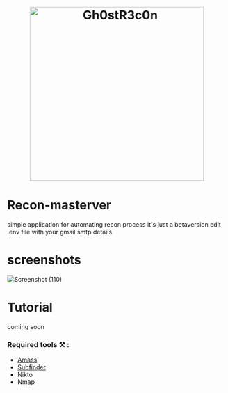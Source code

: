<h1 align="center">
  <br>
  <a href="https://ashikthehacker.tech/reconmaster.html"><img src="https://user-images.githubusercontent.com/122254825/215008076-89a16e5a-9baf-4bde-899f-a900ff3a5d02.jpg" width="400px" alt="Gh0stR3c0n"></a>
</h1>

# Recon-masterver
simple application for automating recon process
it's just a betaversion
edit .env file with your gmail smtp details
# screenshots
![Screenshot (110)](https://user-images.githubusercontent.com/116175002/215004633-5319bbc6-6b6f-4aba-8345-8352734f32ae.png)
# Tutorial
coming soon

### Required tools ⚒️ :

- [Amass](https://github.com/OWASP/Amass)
- [Subfinder](https://github.com/projectdiscovery/subfinder)
- Nikto
- Nmap
